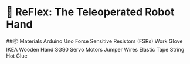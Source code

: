 # 🤖 ReFlex: The Teleoperated Robot Hand 

##📦 Materials
  Arduino Uno 
  Forse Sensitive Resistors (FSRs)
  Work Glove
  IKEA Wooden Hand 
  SG90 Servo Motors
  Jumper Wires
  Elastic Tape
  String
  Hot Glue
  
